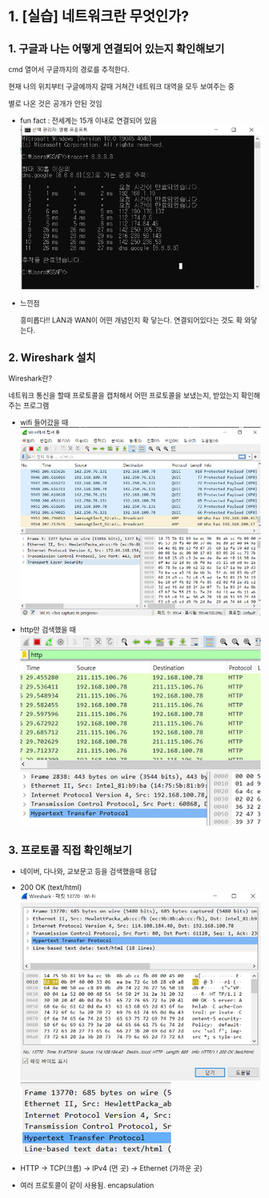 # 1. [실습] 네트워크란 무엇인가?

## 1. 구글과 나는 어떻게 연결되어 있는지 확인해보기

cmd 열어서 구글까지의 경로를 추적한다.

현재 나의 위치부터 구글에까지 갈때 거쳐간 네트워크 대역을 모두 보여주는 중

별로 나온 것은 공개가 안된 것임

- fun fact : 전세계는 15개 이내로 연결되어 있음  
![실습](./images/Untitled4.png)  
- 느낀점
    
    흥미롭다!! LAN과 WAN이 어떤 개념인지 확 닿는다. 연결되어있다는 것도 확 와닿는다.


## 2. Wireshark 설치


Wireshark란?

네트워크 통신을 할때 프로토콜을 캡처해서 어떤 프로토콜을 보냈는지, 받았는지 확인해주는 프로그램

- wifi 들어갔을 때
![와이어샤크](./images/image.png)

- http만 검색했을 때
![Alt text](image-1.png)



## 3. 프로토콜 직접 확인해보기
- 네이버, 다나와, 교보문고 등을 검색했을때 응답
- 200 OK (text/html)
![Alt text](image-3.png)
![Alt text](image-4.png)

- HTTP -> TCP(크롬) -> IPv4 (먼 곳) -> Ethernet (가까운 곳)

- 여러 프로토콜이 같이 사용됨. encapsulation